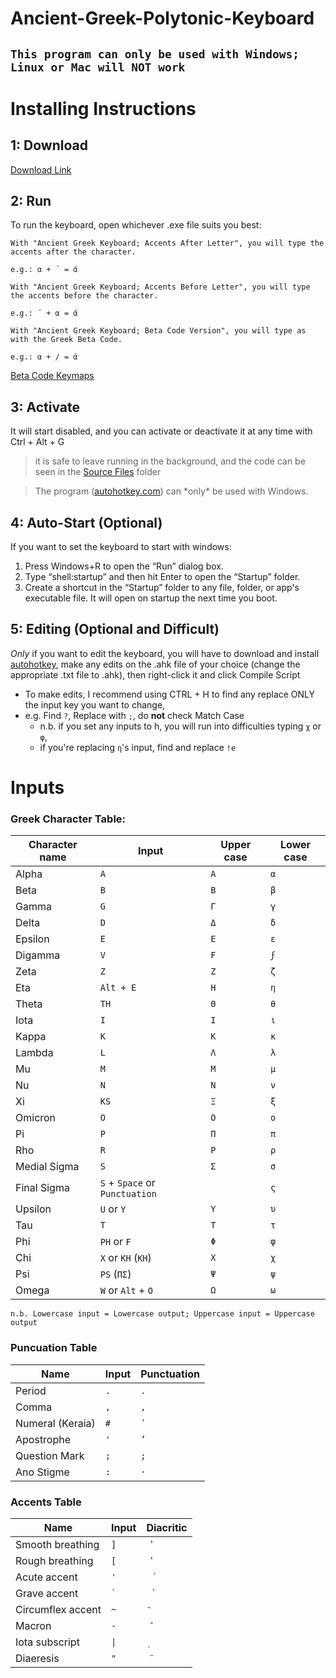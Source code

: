 # Ancient-Greek-Polytonic-Keyboard

## **`This program can only be used with Windows; Linux or Mac will NOT work`**

# Installing Instructions

## 1: Download
[Download Link](https://github.com/Ithemule/Ancient-Greek-Polytonic-Keyboard/archive/refs/heads/main.zip)


## 2: Run
To run the keyboard, open whichever .exe file suits you best:

	With "Ancient Greek Keyboard; Accents After Letter", you will type the accents after the character. 
	
	e.g.: α + ´ = ά

	With "Ancient Greek Keyboard; Accents Before Letter", you will type the accents before the character. 
	
	e.g.: ´ + α = ά

	With "Ancient Greek Keyboard; Beta Code Version", you will type as with the Greek Beta Code. 
	
	e.g.: α + / = ά
  
[Beta Code Keymaps](https://en.wikipedia.org/wiki/Beta_Code#Greek_alphabet)

## 3: Activate
It will start disabled, and you can activate or deactivate it at any time with Ctrl + Alt + G

>it is safe to leave running in the background, and the code can be seen in the [Source Files](https://github.com/Ithemule/Ancient-Greek-Polytonic-Keyboard/tree/main/Source%20Files) folder

>The program ([autohotkey.com](https://www.autohotkey.com/)) can \*only\* be used with Windows.

## 4: Auto-Start (Optional)
If you want to set the keyboard to start with windows:
1. Press Windows+R to open the “Run” dialog box.
2. Type “shell:startup” and then hit Enter to open the “Startup” folder.
3. Create a shortcut in the “Startup” folder to any file, folder, or app's executable file. It will open on startup the next time you boot.

## 5: Editing (Optional and Difficult)
*Only* if you want to edit the keyboard, you will have to download and install [autohotkey](https://www.autohotkey.com/), make any edits on the .ahk file of your choice (change the appropriate .txt file to .ahk), then right-click it and click Compile Script

- To make edits, I recommend using CTRL + H to find any replace ONLY the input key you want to change, 
 - e.g. Find ` ? `, Replace with ` ; `, do **not** check Match Case
   - n.b. if you set any inputs to h, you will run into difficulties typing `χ` or `φ`, 
    - if you're replacing `η`'s input, find and replace `!e`

# Inputs
### Greek Character Table:

| Character name | Input | Upper case | Lower case |
| --- | --- | --- | --- |
| Alpha | `A` | `Α` | `α` |
| Beta 	| `B` | `Β` | `β` |
| Gamma | `G` | `Γ` | `γ` |
| Delta | `D` | `Δ` | `δ` |
| Epsilon | `E` | `Ε` | `ε` |
| Digamma | `V` | `Ϝ` | `ϝ` |
| Zeta | `Z` | `Ζ` | `ζ` |
| Eta | `Alt + E` | `Η` | `η` |
| Theta | `TH` | `Θ` | `θ` |
| Iota | `I` | `Ι` | `ι` |
| Kappa | `K` | `Κ` | `κ` |
| Lambda | `L` | `Λ` | `λ` |
| Mu | `M` | `Μ` | `μ` |
| Nu | `N` | `Ν` | `ν` |
| Xi | `KS` | `Ξ` | `ξ` |
| Omicron | `O` | `Ο` | `ο` |
| Pi | `P` | `Π` | `π` |
| Rho | `R` | `Ρ` | `ρ` |
| Medial Sigma | `S` | `Σ` | `σ` |
| Final Sigma | `S` + `Space` or `Punctuation` |  | `ς` |
| Upsilon | `U` or `Y` | `Υ` | `υ` |
| Tau | `T` | `Τ` | `τ` |
| Phi | `PH` or `F` | `Φ` | `φ` |
| Chi | `X` or `KH` (`ΚΗ`) | `Χ` | `χ` |
| Psi | `PS` (`ΠΣ`) | `Ψ` | `ψ` |
| Omega | `W` or `Alt` + `O` | `Ω` | `ω` |

	n.b. Lowercase input = Lowercase output; Uppercase input = Uppercase output

### Puncuation Table

| Name | Input | Punctuation |
| --- | --- | --- |
| Period | `.` | `.` |
| Comma | `,` | `,` |
| Numeral (Keraia) | `#` | `ʹ` |
| Apostrophe | `'` | `’` |
| Question Mark | `;` | `;` |
| Ano Stigme | `:` | `·` |

### Accents Table

| Name | Input | Diacritic |
| --- | --- | --- |
| Smooth breathing | `]` |  ` ̓ ` |
| Rough breathing | `[` |  ` ̔ ` |
| Acute accent | `'` | ` ́ ` |
| Grave accent | `` ` `` | ` ̀ ` |
| Circumflex accent | `~` |  ` ͂ ` |
| Macron | `-` |  ` ̄ ` |
| Iota subscript | `\|` |  ` ͅ ` |
| Diaeresis | `"` |  ` ̈ ` |
